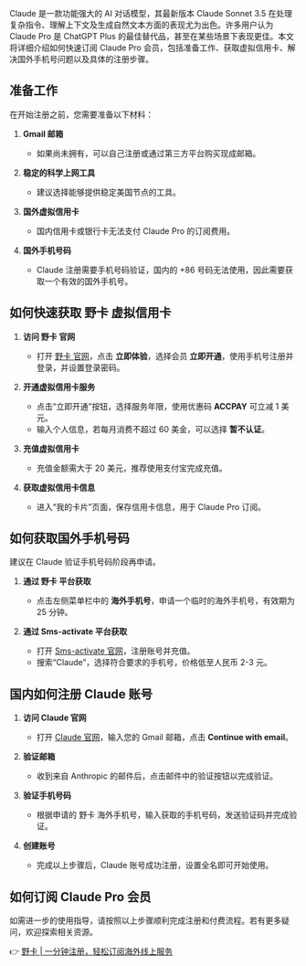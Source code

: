 Claude 是一款功能强大的 AI 对话模型，其最新版本 Claude Sonnet 3.5 在处理复杂指令、理解上下文及生成自然文本方面的表现尤为出色。许多用户认为 Claude Pro 是 ChatGPT Plus 的最佳替代品，甚至在某些场景下表现更佳。本文将详细介绍如何快速订阅 Claude Pro 会员，包括准备工作、获取虚拟信用卡、解决国外手机号问题以及具体的注册步骤。

## 准备工作

在开始注册之前，您需要准备以下材料：

1. **Gmail 邮箱**
   - 如果尚未拥有，可以自己注册或通过第三方平台购买现成邮箱。

2. **稳定的科学上网工具**
   - 建议选择能够提供稳定美国节点的工具。

3. **国外虚拟信用卡**
   - 国内信用卡或银行卡无法支付 Claude Pro 的订阅费用。

4. **国外手机号码**
   - Claude 注册需要手机号码验证，国内的 +86 号码无法使用，因此需要获取一个有效的国外手机号。

## 如何快速获取 野卡 虚拟信用卡

1. **访问 野卡 官网**
   - 打开 [野卡 官网](https://bit.ly/bewildcard)，点击 **立即体验**，选择会员 **立即开通**，使用手机号注册并登录，并设置登录密码。
  
2. **开通虚拟信用卡服务**
   - 点击“立即开通”按钮，选择服务年限，使用优惠码 **ACCPAY** 可立减 1 美元。
   - 输入个人信息，若每月消费不超过 60 美金，可以选择 **暂不认证**。

3. **充值虚拟信用卡**
   - 充值金额需大于 20 美元，推荐使用支付宝完成充值。

4. **获取虚拟信用卡信息**
   - 进入“我的卡片”页面，保存信用卡信息，用于 Claude Pro 订阅。

## 如何获取国外手机号码

建议在 Claude 验证手机号码阶段再申请。

1. **通过 野卡 平台获取**
   - 点击左侧菜单栏中的 **海外手机号**，申请一个临时的海外手机号，有效期为 25 分钟。

2. **通过 Sms-activate 平台获取**
   - 打开 [Sms-activate 官网](https://sms-activate.guru)，注册账号并充值。
   - 搜索“Claude”，选择符合要求的手机号，价格低至人民币 2-3 元。

## 国内如何注册 Claude 账号

1. **访问 Claude 官网**
   - 打开 [Claude 官网](https://claude.ai)，输入您的 Gmail 邮箱，点击 **Continue with email**。

2. **验证邮箱**
   - 收到来自 Anthropic 的邮件后，点击邮件中的验证按钮以完成验证。

3. **验证手机号码**
   - 根据申请的 野卡 海外手机号，输入获取的手机号码，发送验证码并完成验证。

4. **创建账号**
   - 完成以上步骤后，Claude 账号成功注册，设置全名即可开始使用。

## 如何订阅 Claude Pro 会员

如需进一步的使用指导，请按照以上步骤顺利完成注册和付费流程。若有更多疑问，欢迎探索相关资源。

👉 [野卡 | 一分钟注册，轻松订阅海外线上服务](https://bit.ly/bewildcard)